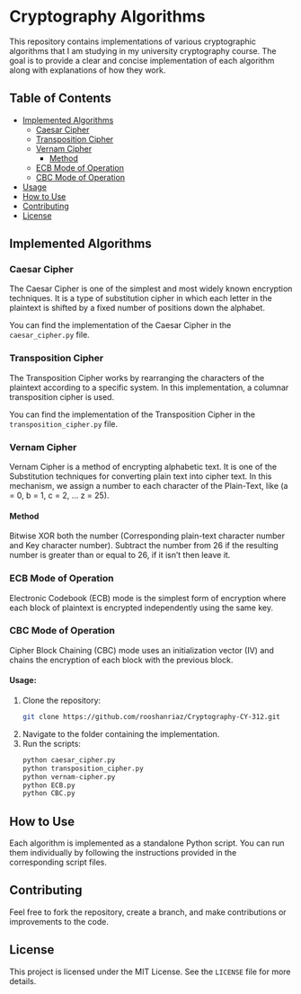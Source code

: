 # Cryptography Algorithms

This repository contains implementations of various cryptographic algorithms that I am studying in my university cryptography course. The goal is to provide a clear and concise implementation of each algorithm along with explanations of how they work.

## Table of Contents
- [Implemented Algorithms](#implemented-algorithms)
  - [Caesar Cipher](#caesar-cipher)
  - [Transposition Cipher](#transposition-cipher)
  - [Vernam Cipher](#vernam-cipher)
    - [Method](#method)
  - [ECB Mode of Operation](#ecb-mode-of-operation)
  - [CBC Mode of Operation](#cbc-mode-of-operation)
 - [Usage](#usage)
- [How to Use](#how-to-use)
- [Contributing](#contributing)
- [License](#license)

## Implemented Algorithms

### Caesar Cipher
The Caesar Cipher is one of the simplest and most widely known encryption techniques. It is a type of substitution cipher in which each letter in the plaintext is shifted by a fixed number of positions down the alphabet.

You can find the implementation of the Caesar Cipher in the `caesar_cipher.py` file.

### Transposition Cipher
The Transposition Cipher works by rearranging the characters of the plaintext according to a specific system. In this implementation, a columnar transposition cipher is used.

You can find the implementation of the Transposition Cipher in the `transposition_cipher.py` file.

### Vernam Cipher

Vernam Cipher is a method of encrypting alphabetic text. It is one of the Substitution techniques for converting plain text into cipher text. In this mechanism, we assign a number to each character of the Plain-Text, like (a = 0, b = 1, c = 2, … z = 25). 

#### Method

Bitwise XOR both the number (Corresponding plain-text character number and Key character number). 
Subtract the number from 26 if the resulting number is greater than or equal to 26, if it isn’t then leave it.

### ECB Mode of Operation

Electronic Codebook (ECB) mode is the simplest form of encryption where each block of plaintext is encrypted independently using the same key.

### CBC Mode of Operation

Cipher Block Chaining (CBC) mode uses an initialization vector (IV) and chains the encryption of each block with the previous block.

#### Usage:
1. Clone the repository:
    ```bash
    git clone https://github.com/rooshanriaz/Cryptography-CY-312.git
    ```
2. Navigate to the folder containing the implementation.
3. Run the scripts:
    ```bash
    python caesar_cipher.py
    python transposition_cipher.py
    python vernam-cipher.py
    python ECB.py
    python CBC.py
    ```

## How to Use
Each algorithm is implemented as a standalone Python script. You can run them individually by following the instructions provided in the corresponding script files. 

## Contributing
Feel free to fork the repository, create a branch, and make contributions or improvements to the code.

## License
This project is licensed under the MIT License. See the `LICENSE` file for more details.
